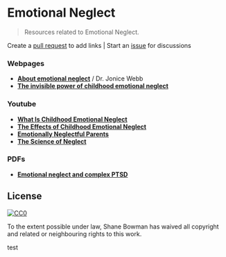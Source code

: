 
# Emotional Neglect

> Resources related to Emotional Neglect.

Create a [pull request](https://github.com/shnbwmn/emotional-neglect/pulls) to add links | Start an [issue](https://github.com/shnbwmn/emotional-neglect/issues) for discussions

### Webpages

* [**About emotional neglect**](http://www.drjonicewebb.com/about-emotional-neglect/) / Dr. Jonice Webb
* [**The invisible power of childhood emotional neglect**](https://www.psychologytoday.com/blog/stop-walking-eggshells/201308/the-invisible-power-childhood-emotional-neglect)

### Youtube

* [**What Is Childhood Emotional Neglect**](https://www.youtube.com/watch?v=O4OV3Q1Sd3w)
* [**The Effects of Childhood Emotional Neglect**](https://www.youtube.com/watch?v=EPjo2uOArRc)
* [**Emotionally Neglectful Parents**](https://www.youtube.com/watch?v=DOCGv8xpKUc)
* [**The Science of Neglect**](https://www.youtube.com/watch?v=bF3j5UVCSCA)

### PDFs

* [**Emotional neglect and complex PTSD**](http://pete-walker.com/pdf/emotionalNeglectComplexPTSD.pdf)

## License

[![CC0](http://i.creativecommons.org/p/zero/1.0/88x31.png)](http://creativecommons.org/publicdomain/zero/1.0/)

To the extent possible under law, Shane Bowman has waived all copyright and related or neighbouring rights to this work.



test